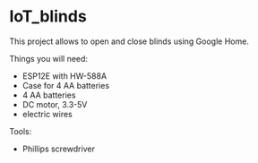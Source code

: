 # IoT_blinds
This project allows to open and close blinds using Google Home.

Things you will need:
- ESP12E with HW-588A
- Case for 4 AA batteries
- 4 AA batteries
- DC motor, 3.3-5V
- electric wires

Tools:
- Phillips screwdriver 

